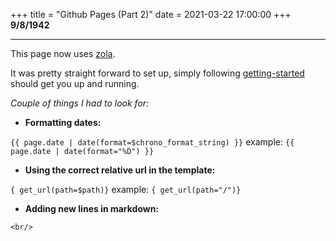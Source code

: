 +++
title = "Github Pages (Part 2)"
date = 2021-03-22 17:00:00
+++
**9/8/1942**

---

This page now uses [zola](https://www.getzola.org/).

It was pretty straight forward to set up, simply following [getting-started](https://www.getzola.org/documentation/getting-started/overview/)
should get you up and running.


*Couple of things I had to look for:*

- **Formatting dates:** 

`{{ page.date | date(format=$chrono_format_string) }}` example: `{{ page.date | date(format="%D") }}`


- **Using the correct relative url in the template:**

`{ get_url(path=$path)}` example: `{ get_url(path="/")}`

- **Adding new lines in markdown:**

`<br/>`
